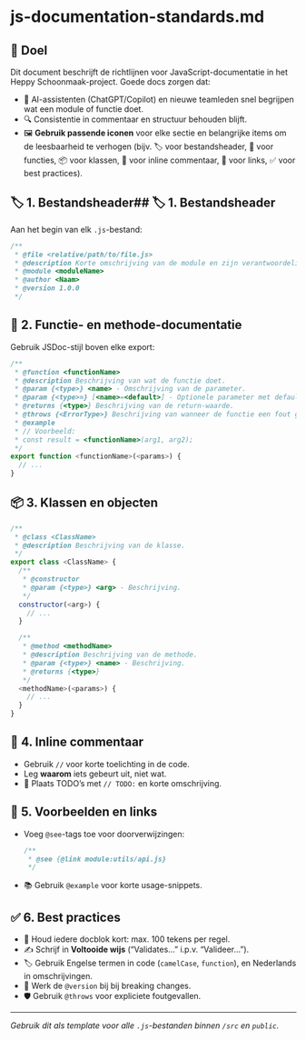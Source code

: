 # js-documentation-standards.md

## 🎯 Doel

Dit document beschrijft de richtlijnen voor JavaScript-documentatie in het Heppy Schoonmaak-project. Goede docs zorgen dat:

* 🤖 AI-assistenten (ChatGPT/Copilot) en nieuwe teamleden snel begrijpen wat een module of functie doet.
* 🔍 Consistentie in commentaar en structuur behouden blijft.
* 🖼️ **Gebruik passende iconen** voor elke sectie en belangrijke items om de leesbaarheid te verhogen (bijv. 🏷️ voor bestandsheader, 🔨 voor functies, 📦 voor klassen, 💬 voor inline commentaar, 🔗 voor links, ✅ voor best practices).

## 🏷️ 1. Bestandsheader## 🏷️ 1. Bestandsheader

Aan het begin van elk `.js`-bestand:

```js
/**
 * @file <relative/path/to/file.js>
 * @description Korte omschrijving van de module en zijn verantwoordelijkheden.
 * @module <moduleName>
 * @author <Naam>
 * @version 1.0.0
 */
```

## 🔨 2. Functie- en methode-documentatie

Gebruik JSDoc-stijl boven elke export:

```js
/**
 * @function <functionName>
 * @description Beschrijving van wat de functie doet.
 * @param {<type>} <name> - Omschrijving van de parameter.
 * @param {<type>=} [<name>=<default>] - Optionele parameter met default.
 * @returns {<type>} Beschrijving van de return-waarde.
 * @throws {<ErrorType>} Beschrijving van wanneer de functie een fout gooit.
 * @example
 * // Voorbeeld:
 * const result = <functionName>(arg1, arg2);
 */
export function <functionName>(<params>) {
  // ...
}
```

## 📦 3. Klassen en objecten

```js
/**
 * @class <ClassName>
 * @description Beschrijving van de klasse.
 */
export class <ClassName> {
  /**
   * @constructor
   * @param {<type>} <arg> - Beschrijving.
   */
  constructor(<arg>) {
    // ...
  }

  /**
   * @method <methodName>
   * @description Beschrijving van de methode.
   * @param {<type>} <name> - Beschrijving.
   * @returns {<type>}
   */
  <methodName>(<params>) {
    // ...
  }
}
```

## 💬 4. Inline commentaar

* Gebruik `//` voor korte toelichting in de code.
* Leg **waarom** iets gebeurt uit, niet wat.
* 📌 Plaats TODO’s met `// TODO:` en korte omschrijving.

## 🔗 5. Voorbeelden en links

* Voeg `@see`-tags toe voor doorverwijzingen:

  ```js
  /**
   * @see {@link module:utils/api.js}
   */
  ```
* 📚 Gebruik `@example` voor korte usage-snippets.

## ✅ 6. Best practices

* 🧩 Houd iedere docblok kort: max. 100 tekens per regel.
* ✍️ Schrijf in **Voltooide wijs** (“Validates…” i.p.v. “Valideer…”).
* 🏷️ Gebruik Engelse termen in code (`camelCase`, `function`), en Nederlands in omschrijvingen.
* 🔄 Werk de `@version` bij bij breaking changes.
* 🛡️ Gebruik `@throws` voor expliciete foutgevallen.

---

*Gebruik dit als template voor alle `.js`-bestanden binnen `/src` en `public`.*
